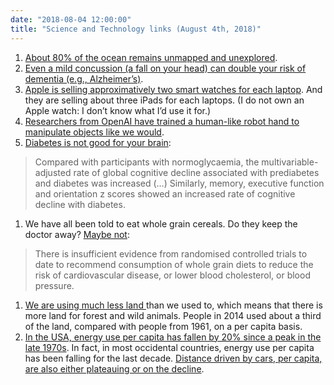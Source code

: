 ```yaml
---
date: "2018-08-04 12:00:00"
title: "Science and Technology links (August 4th, 2018)"
---
```




1. [About 80% of the ocean remains unmapped and unexplored](https://oceanservice.noaa.gov/facts/exploration.html).
1. [Even a mild concussion (a fall on your head) can double your risk of dementia (e.g., Alzheimer&rsquo;s)](https://jamanetwork.com/journals/jamaneurology/article-abstract/2679879).
1. [Apple is selling approximatively two smart watches for each laptop](https://www.forbes.com/sites/davidphelan/2018/03/01/apple-watch-sales-soar-to-8-million-in-last-quarter-company-owned-2017-fitbit-huawei-garmin/). And they are selling about three iPads for each laptops. (I do not own an Apple watch: I don&rsquo;t know what I&rsquo;d use it for.)
1. [Researchers from OpenAI have trained a human-like robot hand to manipulate objects like we would](https://blog.openai.com/learning-dexterity/).
1. [Diabetes is not good for your brain](https://link.springer.com/article/10.1007/s00125-017-4541-7):<br/>

>  Compared with participants with normoglycaemia, the multivariable-adjusted rate of global cognitive decline associated with prediabetes and diabetes was increased (&hellip;) Similarly, memory, executive function and orientation z scores showed an increased rate of cognitive decline with diabetes.

1. We have all been told to eat whole grain cereals. Do they keep the doctor away? [Maybe not](https://www.cochrane.org/CD005051/VASC_whole-grain-cereals-cardiovascular-disease):<br/>

> There is insufficient evidence from randomised controlled trials to date to recommend consumption of whole grain diets to reduce the risk of cardiovascular disease, or lower blood cholesterol, or blood pressure.

1. [We are using much less land ](https://ourworldindata.org/yields-and-land-use-in-agriculture)than we used to, which means that there is more land for forest and wild animals. People in 2014 used about a third of the land, compared with people from 1961, on a per capita basis.
1. [In the USA, energy use per capita has fallen by 20% since a peak in the late 1970s](https://www.google.com/publicdata/explore?ds=d5bncppjof8f9_&#038;met_y=eg_use_pcap_kg_oe&#038;hl=en&#038;dl=en#!ctype=l&#038;strail=false&#038;bcs=d&#038;nselm=h&#038;met_y=eg_use_pcap_kg_oe&#038;scale_y=lin&#038;ind_y=false&#038;rdim=region&#038;idim=country:USA&#038;ifdim=region&#038;hl=en_US&#038;dl=en&#038;ind=false). In fact, in most occidental countries, energy use per capita has been falling for the last decade. [Distance driven by cars, per capita, are also either plateauing or on the decline](https://carsjpg.com/average-number-of-miles-on-a-car-per-year/).

